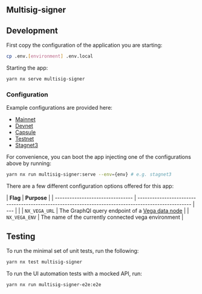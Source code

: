 ## Multisig-signer

## Development

First copy the configuration of the application you are starting:

```bash
cp .env.[environment] .env.local
```

Starting the app:

```bash
yarn nx serve multisig-signer
```

### Configuration

Example configurations are provided here:

- [Mainnet](./.env.mainnet)
- [Devnet](./.env.devnet)
- [Capsule](./.env.capsule)
- [Testnet](./.env.testnet)
- [Stagnet3](./.env.stagnet3)

For convenience, you can boot the app injecting one of the configurations above by running:

```bash
yarn nx run multisig-signer:serve --env={env} # e.g. stagnet3
```

There are a few different configuration options offered for this app:

| **Flag** | **Purpose** |
| -------------------------------- | ---------------------------------------------------------------------------------------------------- | --- | |
| `NX_VEGA_URL` | The GraphQl query endpoint of a [Vega data node](https://github.com/vegaprotocol/networks#data-node) |
| `NX_VEGA_ENV` | The name of the currently connected vega environment |

## Testing

To run the minimal set of unit tests, run the following:

```bash
yarn nx test multisig-signer
```

To run the UI automation tests with a mocked API, run:

```bash
yarn nx run multisig-signer-e2e:e2e
```
